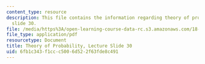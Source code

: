 ```yaml
---
content_type: resource
description: This file contains the information regarding theory of probability, lecture
  slide 30.
file: /media/https%3A/open-learning-course-data-rc.s3.amazonaws.com/18-175-theory-of-probability-spring-2014/6fb1c343f1ccc5006d522f63fde8c491_MIT18_175S14_Lecture30.pdf
file_type: application/pdf
resourcetype: Document
title: Theory of Probability, Lecture Slide 30
uid: 6fb1c343-f1cc-c500-6d52-2f63fde8c491
---
```

